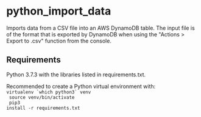 # python_import_data
Imports data from a CSV file into an AWS DynamoDB table. The input file is of the format that is exported by DynamoDB when using the "Actions > Export to .csv" function from the console.

## Requirements
Python 3.7.3 with the libraries listed in requirements.txt.<p>

Recommended to create a Python virtual environment with:
<code>
virtualenv \`which python3\` venv<br>
source venv/bin/activate<br>
pip3 install -r requirements.txt
</code>
